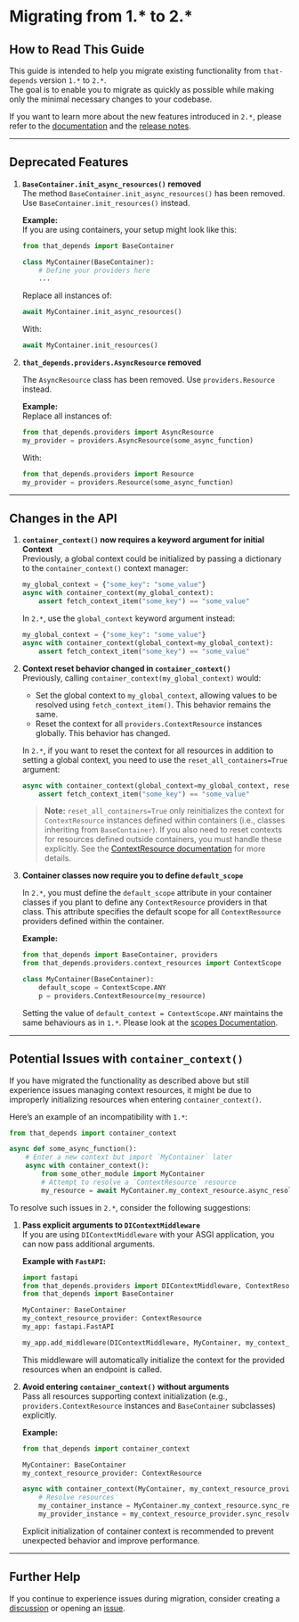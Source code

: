 # Migrating from 1.* to 2.*

## How to Read This Guide

This guide is intended to help you migrate existing functionality from `that-depends` version `1.*` to `2.*`.  
The goal is to enable you to migrate as quickly as possible while making only the minimal necessary changes to your codebase.

If you want to learn more about the new features introduced in `2.*`, please refer to the [documentation](https://that-depends.readthedocs.io/) and the [release notes](https://github.com/modern-python/that-depends/releases).

---

## Deprecated Features

1. **`BaseContainer.init_async_resources()` removed**  
   The method `BaseContainer.init_async_resources()` has been removed. Use `BaseContainer.init_resources()` instead.

   **Example:**  
   If you are using containers, your setup might look like this:

   ```python
   from that_depends import BaseContainer

   class MyContainer(BaseContainer):
       # Define your providers here
       ...
   ```
   Replace all instances of:
   ```python
   await MyContainer.init_async_resources()
   ```
   With:
   ```python
   await MyContainer.init_resources()
   ```

2. **`that_depends.providers.AsyncResource` removed**

   The `AsyncResource` class has been removed. Use `providers.Resource` instead.

   **Example:**  
   Replace all instances of:
   ```python
   from that_depends.providers import AsyncResource
   my_provider = providers.AsyncResource(some_async_function)
   ```
   With:
   ```python
   from that_depends.providers import Resource
   my_provider = providers.Resource(some_async_function)
   ```

---

## Changes in the API

1. **`container_context()` now requires a keyword argument for initial Context**  
   Previously, a global context could be initialized by passing a dictionary to the `container_context()` context manager:

   ```python
   my_global_context = {"some_key": "some_value"}
   async with container_context(my_global_context):
       assert fetch_context_item("some_key") == "some_value"
   ```

   In `2.*`, use the `global_context` keyword argument instead:

   ```python
   my_global_context = {"some_key": "some_value"}
   async with container_context(global_context=my_global_context):
       assert fetch_context_item("some_key") == "some_value"
   ```

2. **Context reset behavior changed in `container_context()`**  
   Previously, calling `container_context(my_global_context)` would:
   - Set the global context to `my_global_context`, allowing values to be resolved using `fetch_context_item()`. This behavior remains the same.
   - Reset the context for all `providers.ContextResource` instances globally. This behavior has changed.

   In `2.*`, if you want to reset the context for all resources in addition to setting a global context, you need to use the `reset_all_containers=True` argument:

   ```python
   async with container_context(global_context=my_global_context, reset_all_containers=True):
       assert fetch_context_item("some_key") == "some_value"
   ```

   > **Note:** `reset_all_containers=True` only reinitializes the context for `ContextResource` instances defined within containers (i.e., classes inheriting from `BaseContainer`). If you also need to reset contexts for resources defined outside containers, you must handle these explicitly. See the [ContextResource documentation](../providers/context-resources.md) for more details.

3. **Container classes now require you to define `default_scope`**

    In `2.*`, you must define the `default_scope` attribute in your container classes if you plant to define any `ContextResource` providers in that class. This attribute specifies the default scope for all `ContextResource` providers defined within the container.
    
    **Example:**
    
    ```python
    from that_depends import BaseContainer, providers
    from that_depends.providers.context_resources import ContextScope
   
    class MyContainer(BaseContainer):
        default_scope = ContextScope.ANY
        p = providers.ContextResource(my_resource)
   ```
   Setting the value of `default_context = ContextScope.ANY` maintains the same behaviours as in `1.*`. Please look at the [scopes Documentation](../introduction/scopes.md).

---

## Potential Issues with `container_context()`

If you have migrated the functionality as described above but still experience issues managing context resources, it might be due to improperly initializing resources when entering `container_context()`.

Here’s an example of an incompatibility with `1.*`:

```python
from that_depends import container_context

async def some_async_function():
    # Enter a new context but import `MyContainer` later
    async with container_context():
        from some_other_module import MyContainer
        # Attempt to resolve a `ContextResource` resource
        my_resource = await MyContainer.my_context_resource.async_resolve()  # ❌ Error!
```

To resolve such issues in `2.*`, consider the following suggestions:

1. **Pass explicit arguments to `DIContextMiddleware`**  
   If you are using `DIContextMiddleware` with your ASGI application, you can now pass additional arguments.

   **Example with `FastAPI`:**

   ```python
   import fastapi
   from that_depends.providers import DIContextMiddleware, ContextResource
   from that_depends import BaseContainer

   MyContainer: BaseContainer
   my_context_resource_provider: ContextResource
   my_app: fastapi.FastAPI

   my_app.add_middleware(DIContextMiddleware, MyContainer, my_context_resource_provider)
   ```

   This middleware will automatically initialize the context for the provided resources when an endpoint is called.

2. **Avoid entering `container_context()` without arguments**  
   Pass all resources supporting context initialization (e.g., `providers.ContextResource` instances and `BaseContainer` subclasses) explicitly.

   **Example:**

   ```python
   from that_depends import container_context

   MyContainer: BaseContainer
   my_context_resource_provider: ContextResource

   async with container_context(MyContainer, my_context_resource_provider):
       # Resolve resources
       my_container_instance = MyContainer.my_context_resource.sync_resolve()
       my_provider_instance = my_context_resource_provider.sync_resolve()
   ```

   Explicit initialization of container context is recommended to prevent unexpected behavior and improve performance.

---

## Further Help

If you continue to experience issues during migration, consider creating a [discussion](https://github.com/modern-python/that-depends/discussions) or opening an [issue](https://github.com/modern-python/that-depends/issues).
